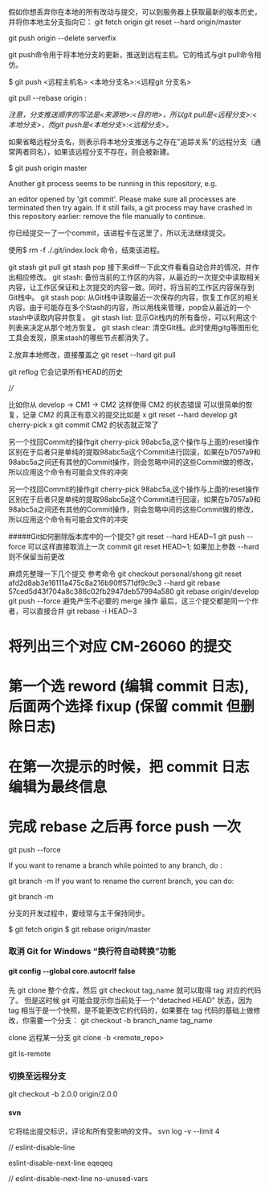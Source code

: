 
假如你想丢弃你在本地的所有改动与提交，可以到服务器上获取最新的版本历史，并将你本地主分支指向它：
git fetch origin
git reset --hard origin/master


git push origin --delete serverfix



git push命令用于将本地分支的更新，推送到远程主机。它的格式与git pull命令相仿。

$ git push <远程主机名> <本地分支名>:<远程git 分支名>

git pull --rebase origin : <branch>

*注意，分支推送顺序的写法是<来源地>:<目的地>，所以git pull是<远程分支>:<本地分支>，而git push是<本地分支>:<远程分支>。*

如果省略远程分支名，则表示将本地分支推送与之存在"追踪关系"的远程分支（通常两者同名），如果该远程分支不存在，则会被新建。

$ git push origin master



Another git process seems to be running in this repository, e.g.

an editor opened by 'git commit'. Please make sure all processes 
are terminated then try again. If it still fails, a git process 
may have crashed in this repository earlier: 
remove the file manually to continue.

你已经提交一了一个commit，该进程卡在这里了，所以无法继续提交。


使用$ rm -f ./.git/index.lock 命令，结束该进程。


git stash
git pull
git stash pop
接下来diff一下此文件看看自动合并的情况，并作出相应修改。
git stash: 备份当前的工作区的内容，从最近的一次提交中读取相关内容，让工作区保证和上次提交的内容一致。同时，将当前的工作区内容保存到Git栈中。
git stash pop: 从Git栈中读取最近一次保存的内容，恢复工作区的相关内容。由于可能存在多个Stash的内容，所以用栈来管理，pop会从最近的一个stash中读取内容并恢复。
git stash list: 显示Git栈内的所有备份，可以利用这个列表来决定从那个地方恢复。
git stash clear: 清空Git栈。此时使用gitg等图形化工具会发现，原来stash的哪些节点都消失了。

2.放弃本地修改，直接覆盖之
git reset --hard
git pull


 git reflog  它会记录所有HEAD的历史


/*/*

 比如你从 develop -> CM1 -> CM2 这样使得 CM2 的状态错误
可以很简单的恢复，记录 CM2 的真正有意义的提交比如是 x
git reset --hard develop
git cherry-pick x
git commit
CM2 的状态就正常了

另一个找回Commit的操作git cherry-pick 98abc5a,这个操作与上面的reset操作区别在于后者只是单纯的提取98abc5a这个Commit进行回滚，如果在b7057a9和98abc5a之间还有其他的Commit操作，则会忽略中间的这些Commit做的修改，所以应用这个命令有可能会文件的冲突

另一个找回Commit的操作git cherry-pick 98abc5a,这个操作与上面的reset操作区别在于后者只是单纯的提取98abc5a这个Commit进行回滚，如果在b7057a9和98abc5a之间还有其他的Commit操作，则会忽略中间的这些Commit做的修改，所以应用这个命令有可能会文件的冲突



#####Git如何删除版本库中的一个提交?
git reset --hard HEAD~1
git push --force
可以这样直接取消上一次 commit git reset HEAD~1; 如果加上参数 --hard 则不保留当前更改


麻烦先整理一下几个提交
参考命令
git checkout personal/shong
git reset afd2d8ab3e16111a475c8a216b90ff571df9c9c3 --hard
git rebase 57ced5d43f704a8c386c02fb2947deb57994a580
git rebase origin/develop
git push --force
避免产生不必要的 merge 操作
最后，这三个提交都是同一个作者，可以直接合并
git rebase -i HEAD~3
# 将列出三个对应  CM-26060 的提交
# 第一个选 reword (编辑 commit 日志), 后面两个选择 fixup (保留 commit 但删除日志)
# 在第一次提示的时候，把 commit 日志编辑为最终信息

# 完成 rebase 之后再 force push 一次
git push --force


If you want to rename a branch while pointed to any branch, do :

git branch -m <oldname> <newname>
If you want to rename the current branch, you can do:

git branch -m <newname>



分支的开发过程中，要经常与主干保持同步。

$ git fetch origin
$ git rebase origin/master




### 取消 Git for Windows “换行符自动转换”功能
#### git config --global core.autocrlf false


先 git clone 整个仓库，然后 git checkout tag_name 就可以取得 tag 对应的代码了。
但是这时候 git 可能会提示你当前处于一个“detached HEAD" 状态，因为 tag 相当于是一个快照，是不能更改它的代码的，如果要在 tag 代码的基础上做修改，你需要一个分支：
git checkout -b branch_name tag_name


clone 远程某一分支
git clone -b <branch> <remote_repo>


git ls-remote

### 切换至远程分支
git checkout -b 2.0.0 origin/2.0.0

#### svn
它将给出提交标识，评论和所有受影响的文件。
svn log -v --limit 4


// eslint-disable-line

eslint-disable-next-line eqeqeq

// eslint-disable-next-line no-unused-vars

